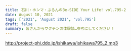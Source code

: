 ```yaml
---
title: 石川・ホンマ・ぶるんのBe-SIDE Your Life! vol.795-2
date: August 10, 2021
tags: ['2021', 'August 2021', 'vol.795']
draft: false
summary: 皆さんからワクチンの体験談…参考にしてください！
---
```


http://project-phi.ddo.jp/ishikawa/ishikawa795_2.mp3
